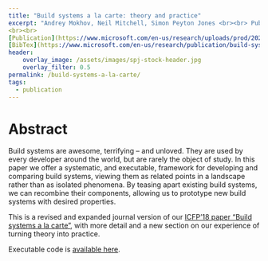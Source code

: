 ```yaml
---
title: "Build systems a la carte: theory and practice"
excerpt: "Andrey Mokhov, Neil Mitchell, Simon Peyton Jones <br><br> Published in <em>Journal of Functional Programming </em> | Vol 30(E11) <br> <a href ="https://doi.org/10.1017/S0956796820000088">https://doi.org/10.1017/S0956796820000088</a>
<br><br>
[Publication](https://www.microsoft.com/en-us/research/uploads/prod/2020/04/build-systems-jfp.pdf){: .btn .btn--info ..btn--large}
[BibTex](https://www.microsoft.com/en-us/research/publication/build-systems-a-la-carte/bibtex/){: .btn .btn--info ..btn--large}"
header:
    overlay_image: /assets/images/spj-stock-header.jpg 
    overlay_filter: 0.5
permalink: /build-systems-a-la-carte/
tags: 
  - publication 
---
```


# Abstract
Build systems are awesome, terrifying – and unloved. They are used by every developer around the world, but are rarely the object of study. In this paper we offer a systematic, and executable, framework for developing and comparing build systems, viewing them as related points in a landscape rather than as isolated phenomena. By teasing apart existing build systems, we can recombine their components, allowing us to prototype new build systems with desired properties.

This is a revised and expanded journal version of our [ICFP’18 paper “Build systems a la carte”](https://www.microsoft.com/en-us/research/publication/build-systems-la-carte/), with more detail and a new section on our experience of turning theory into practice.

Executable code is [available here](https://github.com/snowleopard/build/releases/tag/jfp-preprint).


